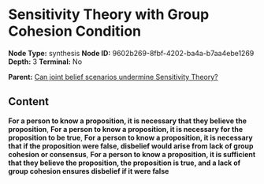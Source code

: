 # Sensitivity Theory with Group Cohesion Condition

**Node Type:** synthesis
**Node ID:** 9602b269-8fbf-4202-ba4a-b7aa4ebe1269
**Depth:** 3
**Terminal:** No

**Parent:** [Can joint belief scenarios undermine Sensitivity Theory?](can-joint-belief-scenarios-undermine-sensitivity-theory.md)

## Content

**For a person to know a proposition, it is necessary that they believe the proposition**, **For a person to know a proposition, it is necessary for the proposition to be true**, **For a person to know a proposition, it is necessary that if the proposition were false, disbelief would arise from lack of group cohesion or consensus**, **For a person to know a proposition, it is sufficient that they believe the proposition, the proposition is true, and a lack of group cohesion ensures disbelief if it were false**
